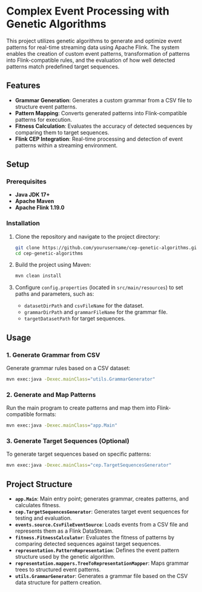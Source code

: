 # Complex Event Processing with Genetic Algorithms

This project utilizes genetic algorithms to generate and optimize event patterns for real-time streaming data using Apache Flink. The system enables the creation of custom event patterns, transformation of patterns into Flink-compatible rules, and the evaluation of how well detected patterns match predefined target sequences.

## Features

- **Grammar Generation**: Generates a custom grammar from a CSV file to structure event patterns.
- **Pattern Mapping**: Converts generated patterns into Flink-compatible patterns for execution.
- **Fitness Calculation**: Evaluates the accuracy of detected sequences by comparing them to target sequences.
- **Flink CEP Integration**: Real-time processing and detection of event patterns within a streaming environment.

## Setup

### Prerequisites
- **Java JDK 17+**
- **Apache Maven**
- **Apache Flink 1.19.0**

### Installation

1. Clone the repository and navigate to the project directory:
   
   ```bash
   git clone https://github.com/yourusername/cep-genetic-algorithms.git
   cd cep-genetic-algorithms
   ```

2. Build the project using Maven:
   
   ```bash
   mvn clean install
   ```

3. Configure `config.properties` (located in `src/main/resources`) to set paths and parameters, such as:
   - `datasetDirPath` and `csvFileName` for the dataset.
   - `grammarDirPath` and `grammarFileName` for the grammar file.
   - `targetDatasetPath` for target sequences.

## Usage

### 1. Generate Grammar from CSV
Generate grammar rules based on a CSV dataset:

```bash
mvn exec:java -Dexec.mainClass="utils.GrammarGenerator"
```

### 2. Generate and Map Patterns
Run the main program to create patterns and map them into Flink-compatible formats:

```bash
mvn exec:java -Dexec.mainClass="app.Main"
```

### 3. Generate Target Sequences (Optional)
To generate target sequences based on specific patterns:

```bash
mvn exec:java -Dexec.mainClass="cep.TargetSequencesGenerator"
```

## Project Structure
- **`app.Main`**: Main entry point; generates grammar, creates patterns, and calculates fitness.
- **`cep.TargetSequencesGenerator`**: Generates target event sequences for testing and evaluation.
- **`events.source.CsvFileEventSource`**: Loads events from a CSV file and represents them as a Flink DataStream.
- **`fitness.FitnessCalculator`**: Evaluates the fitness of patterns by comparing detected sequences against target sequences.
- **`representation.PatternRepresentation`**: Defines the event pattern structure used by the genetic algorithm.
- **`representation.mappers.TreeToRepresentationMapper`**: Maps grammar trees to structured event patterns.
- **`utils.GrammarGenerator`**: Generates a grammar file based on the CSV data structure for pattern creation.
